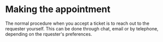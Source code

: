 <!-- TITLE: Resolving tickets -->
<!-- SUBTITLE: All the steps to resolving a ticket -->

# Making the appointment
The normal procedure when you accept a ticket is to reach out to the requester yourself.
This can be done through chat, email or by telephone, depending on the rquester's preferences.